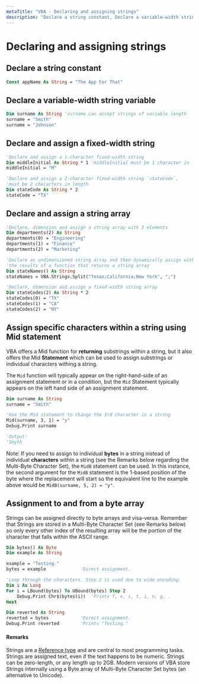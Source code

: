 ```yaml
---
metaTitle: "VBA - Declaring and assigning strings"
description: "Declare a string constant, Declare a variable-width string variable, Declare and assign a fixed-width string, Declare and assign a string array, Assign specific characters within a string using Mid statement, Assignment to and from a byte array"
---
```


# Declaring and assigning strings



## Declare a string constant


```vb
Const appName As String = "The App For That"

```



## Declare a variable-width string variable


```vb
Dim surname As String 'surname can accept strings of variable length
surname = "Smith"
surname = "Johnson"

```



## Declare and assign a fixed-width string


```vb
'Declare and assign a 1-character fixed-width string
Dim middleInitial As String * 1 'middleInitial must be 1 character in length
middleInitial = "M"

'Declare and assign a 2-character fixed-width string `stateCode`,
'must be 2 characters in length
Dim stateCode As String * 2
stateCode = "TX"

```



## Declare and assign a string array


```vb
'Declare, dimension and assign a string array with 3 elements
Dim departments(2) As String
departments(0) = "Engineering"
departments(1) = "Finance"
departments(2) = "Marketing"

'Declare an undimensioned string array and then dynamically assign with
'the results of a function that returns a string array
Dim stateNames() As String
stateNames = VBA.Strings.Split("Texas;California;New York", ";")

'Declare, dimension and assign a fixed-width string array
Dim stateCodes(2) As String * 2
stateCodes(0) = "TX"
stateCodes(1) = "CA"
stateCodes(2) = "NY"

```



## Assign specific characters within a string using Mid statement


VBA offers a Mid function for **returning** substrings within a string, but it also offers the Mid **Statement** which can be used to assign substrings or individual characters withing a string.

The `Mid` function will typically appear on the right-hand-side of an assignment statement or in a condition, but the `Mid` Statement typically appears on the left hand side of an assignment statement.

```vb
Dim surname As String
surname = "Smith"

'Use the Mid statement to change the 3rd character in a string
Mid(surname, 3, 1) = "y"
Debug.Print surname

'Output:
'Smyth

```

Note: If you need to assign to individual **bytes** in a string instead of individual **characters** within a string (see the Remarks below regarding the Multi-Byte Character Set), the `MidB` statement can be used. In this instance, the second argument for the `MidB` statement is the 1-based position of the byte where the replacement will start so the equivalent line to the example above would be `MidB(surname, 5, 2) = "y"`.



## Assignment to and from a byte array


Strings can be assigned directly to byte arrays and visa-versa. Remember that Strings are stored in a Multi-Byte Character Set (see Remarks below) so only every other index of the resulting array will be the portion of the character that falls within the ASCII range.

```vb
Dim bytes() As Byte
Dim example As String

example = "Testing."
bytes = example             'Direct assignment.

'Loop through the characters. Step 2 is used due to wide encoding.
Dim i As Long
For i = LBound(bytes) To UBound(bytes) Step 2
    Debug.Print Chr$(bytes(i))  'Prints T, e, s, t, i, n, g, .
Next

Dim reverted As String
reverted = bytes            'Direct assignment.
Debug.Print reverted        'Prints "Testing."

```



#### Remarks


Strings are a [Reference type](https://msdn.microsoft.com/en-us/library/t63sy5hs.aspx)  and are central to most programming tasks. Strings are assigned text, even if the text happens to be numeric. Strings can be zero-length, or any length up to 2GB. Modern versions of VBA store Strings internally using a Byte array of Multi-Byte Character Set bytes (an alternative to Unicode).

